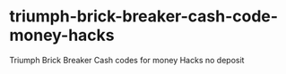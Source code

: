 # triumph-brick-breaker-cash-code-money-hacks
Triumph Brick Breaker Cash codes for money Hacks no deposit
